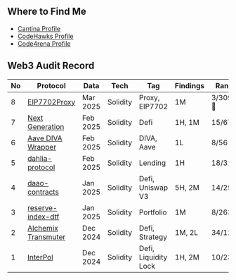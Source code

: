 ## Where to Find Me
- [Cantina Profile](https://cantina.xyz/u/songhyun)
- [CodeHawks Profile](https://profiles.cyfrin.io/u/bshyuunn)
- [Code4rena Profile](https://code4rena.com/@hyuunn)

## Web3 Audit Record
| No | Protocol | Data | Tech | Tag | Findings | Rank | Platform |
| --- | --- | --- | --- | --- | --- | --- | --- |
| 8 | [EIP7702Proxy](https://cantina.xyz/competitions/b0a948cd-c861-4807-b36e-d680d82598bf) | Mar 2025 | Solidity | Proxy, EIP7702 | 1M | 3/309 🥉 | Cantina |
| 7 | [Next Generation](https://code4rena.com/audits/2025-01-next-generation) | Feb 2025 | Solidity | Defi | 1H, 1M | 15/67 | Code4rena |
| 6 | [Aave DIVA Wrapper](https://codehawks.cyfrin.io/c/2025-01-diva) | Feb 2025 | Solidity | DIVA, Aave | 1L | 8/56 | CodeHawks |
| 5 | [dahlia-protocol](https://cantina.xyz/competitions/691ce303-f137-437a-bf34-aef87dfe983b) | Feb 2025 | Solidity | Lending | 1H | 18/316 | Cantina |
| 4 | [daao-contracts](https://cantina.xyz/competitions/bd43bdd1-bc7f-473b-96c0-d35d37f3db33) | Jan 2025 | Solidity | Defi, Uniswap V3 | 5H, 2M | 14/292 | Cantina |
| 3 | [reserve-index-dtf](https://cantina.xyz/competitions/9dfca0bc-a7bf-482e-a3df-4eb861f55c4f) | Jan 2025 | Solidity | Portfolio | 1M | 8/263 | Cantina |
| 2 | [Alchemix Transmuter](https://codehawks.cyfrin.io/c/2024-12-alchemix) | Dec 2024 | Solidity | Defi, Strategy | 1M, 2L | 34/123 | CodeHawks |
| 1 | [InterPol](https://cantina.xyz/competitions/55023131-27df-44e4-af46-bec298d0fa8e) | Dec 2024 | Solidity | Defi, Liquidity Lock | 1H, 2M | 10/236 | Cantina |
